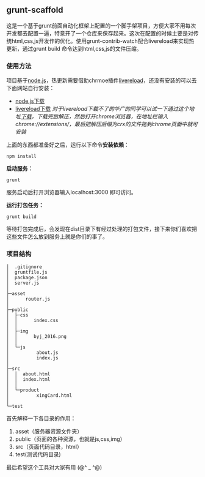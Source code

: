 ## grunt-scaffold

这是一个基于grunt前面自动化框架上配置的一个脚手架项目，方便大家不用每次开发都去配置一遍，特意开了一个仓库来保存起来。这次在配置的时候主要是对传统html,css,js开发作的优化。使用grunt-contrib-watch配合livereload来实现热更新，通过grunt build 命令达到html,css,js的文件压缩。

### 使用方法

项目基于[node.js](https://nodejs.org/en/)，热更新需要借助chrmoe插件[livereload](http://livereload.com/)，还没有安装的可以去下面网站自行安装：

- [node.js下载](https://nodejs.org/en/download/)
- [livereload下载](https://chrome.google.com/webstore/search/livereload?utm_source=chrome-ntp-icon)
*对于livereload下载不了的华广的同学可以试一下通过这个地址[下载](http://125.216.145.57:9080/download?resource=softwares/liveReload_chromeExtension.rar&name=liveReload_chrome)，下载完后解压，然后打开chrome浏览器，在地址栏输入chrome://extensions/，最后把解压后缀为crx的文件拖到chrome页面中就可安装*

上面的东西都准备好之后，运行以下命令**安装依赖**：

```
npm install
```

**启动服务：**

```
grunt
```

服务启动后打开浏览器输入localhost:3000 即可访问。

**运行打包任务：**

```
grunt build
```

等待打包完成后，会发现在dist目录下有经过处理的打包文件，接下来你们喜欢把这些文件怎么放到服务上就是你们的事了。

### 项目结构

```
│  .gitignore
│  gruntfile.js
│  package.json
│  server.js
│  
├─asset
│      router.js
│          
├─public
│  ├─css
│  │      index.css
│  │      
│  ├─img
│  │      byj_2016.png
│  │      
│  └─js
│          about.js
│          index.js
│          
├─src
│  │  about.html
│  │  index.html
│  │  
│  └─product
│          xingCard.html
│          
└─test
```

首先解释一下各目录的作用：

1. asset（服务器资源文件夹）
2. public（页面的各种资源，也就是js,css,img）
3. src（页面代码目录，html）
4. test(测试代码目录)

最后希望这个工具对大家有用 (@^ _ ^@)